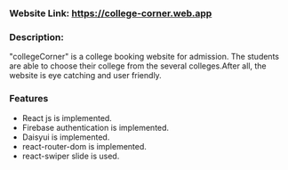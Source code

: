 ### Website Link: https://college-corner.web.app

### Description:
"collegeCorner" is a college booking website for admission. The students are able to choose their college from the several colleges.After all, the website is eye catching and user friendly.

### Features

- React js is implemented.
- Firebase authentication is implemented.
- Daisyui is implemented.
- react-router-dom is implemented.
- react-swiper slide is used.